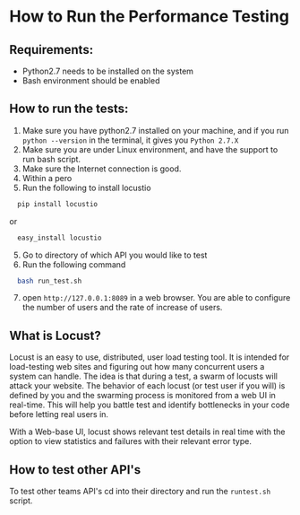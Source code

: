 # How to Run the Performance Testing

##  Requirements:
* Python2.7 needs to be installed on the system
* Bash environment should be enabled

## How to run the tests:
1. Make sure you have python2.7 installed on your machine, and
if you run `python --version` in the terminal, it gives you
`Python 2.7.X`
2. Make sure you are under Linux environment, and have the support to run bash script.
3. Make sure the Internet connection is good.
5. Within a pero
5. Run the following to install locustio
```bash
  pip install locustio
```
or 
```bash
  easy_install locustio
```
5. Go to directory of which API you would like to test
6. Run the following command
```bash
  bash run_test.sh
```
7. open `http://127.0.0.1:8089` in a web browser. You are able to configure the number of users and the rate of increase of users.

## What is Locust?
Locust is an easy to use, distributed, user load testing tool. It is intended for load-testing web sites and figuring out how many concurrent users a system can handle. The idea is that during a test, a swarm of locusts will attack your website. The behavior of each locust (or test user if you will) is defined by you and the swarming process is monitored from a web UI in real-time. This will help you battle test and identify bottlenecks in your code before letting real users in.

With a Web-base UI, locust shows relevant test details in real time with the option to view statistics and failures with their relevant error type.

## How to test other API's
To test other teams API's cd into their directory and run the `runtest.sh` script.
